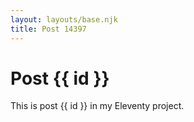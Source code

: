 ```yaml
---
layout: layouts/base.njk
title: Post 14397
---
```


# Post {{ id }}

This is post {{ id }} in my Eleventy project.

